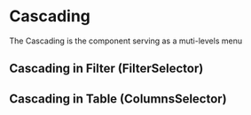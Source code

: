 # Cascading
The Cascading is the component serving as a muti-levels menu 

## Cascading in Filter (FilterSelector)

## Cascading in Table (ColumnsSelector)